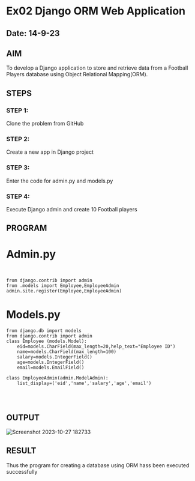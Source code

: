 # Ex02 Django ORM Web Application
## Date: 14-9-23

## AIM
To develop a Django application to store and retrieve data from a Football Players database using Object Relational Mapping(ORM).



##  STEPS

### STEP 1:
Clone the problem from GitHub

### STEP 2:
Create a new app in Django project

### STEP 3:
Enter the code for admin.py and models.py

### STEP 4:
Execute Django admin and create 10 Football players

## PROGRAM

# Admin.py
```


from django.contrib import admin
from .models import Employee,EmployeeAdmin
admin.site.register(Employee,EmployeeAdmin)
```
# Models.py
```
from django.db import models
from django.contrib import admin
class Employee (models.Model):
    eid=models.CharField(max_length=20,help_text="Employee ID")
    name=models.CharField(max_length=100)
    salary=models.IntegerField()
    age=models.IntegerField()
    email=models.EmailField()

class EmployeeAdmin(admin.ModelAdmin):
    list_display=('eid','name','salary','age','email')




```

## OUTPUT
![Screenshot 2023-10-27 182733](https://github.com/Nachiyarr/ORM/assets/113497340/02dfad95-21d3-4867-9a86-b11314e21905)




## RESULT
Thus the program for creating a database using ORM hass been executed successfully
